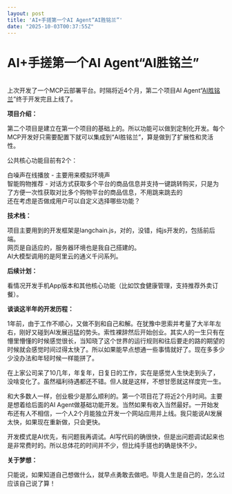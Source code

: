 ```yaml
---
layout: post
title: 'AI+手搓第一个AI Agent“AI胜铭兰”'
date: "2025-10-03T00:37:55Z"
---
```

AI+手搓第一个AI Agent“AI胜铭兰”
=======================

​  
上次开发了一个MCP云部署平台。时隔将近4个月，第二个项目AI Agent“[AI胜铭兰](https://www.semelan.com)”终于开发完且上线了。

**项目介绍：**

第二个项目是建立在第一个项目的基础上的。所以功能可以做到定制化开发。每个MCP开发好只需要配置下就可以集成到“AI胜铭兰”，算是做到了扩展性和灵活性。

公共核心功能目前有2个：

白噪声在线播放 - 主要用来模拟环境声  
智能购物推荐 - 对话方式获取多个平台的商品信息并支持一键跳转购买，只是为了方便一次性获取对比多个购物平台的商品信息，不用跳来跳去的  
还在考虑是否做成用户可以自定义选择哪些功能？

**技术栈：**

项目主要用到的开发框架是langchain.js，对的，没错，纯js开发的，包括前后端。  
网页是自适应的，服务器环境也是我自己搭建的。  
AI大模型调用的是阿里云的通义千问系列。

**后续计划：**

看情况开发手机App版本和其他核心功能（比如饮食健康管理，支持推荐外卖订餐）。

**谈谈这半年的开发历程：**

1年前，由于工作不顺心，又做不到和自己和解。在犹豫中思索并考量了大半年左右，刚好又碰到AI发展迅猛的势头。索性裸辞然后开始创业。其实人的一生只有在懵里懵懂的时候感觉很长，当知晓了这个世界的运行规则和往后要走的路的期望的时候就会感觉时间过得太快了。所以如果能早点想通一些事情就好了。现在多多少少没办法和年轻时候一样能拼了。

在上家公司呆了10几年，年复年，日复日的工作，实在是感觉人生快走到头了，没啥变化了。虽然福利待遇都还不错。但人就是这样，不想甘愿就这样度完一生。

和大多数人一样，创业极少是那么顺利的。第一个项目花了将近2个月时间。主要是想着给后面的AI Agent做基础功能开发。当然如果有收入当然最好。一开始发布还有人不相信，一个人2个月能独立开发一个网站应用并上线。我只能说AI发展太快，如果现在重新做，只会更快。

开发模式是AI优先，有问题我再调试。AI写代码的确很快，但是出问题调试起来也是非常费时的。所以总体花的时间并不少，但比纯手搓也的确是快不少。

**关于梦想：**

只能说，如果知道自己想做什么，就早点勇敢去做吧。毕竟人生是自己的，怎么过应该自己说了算！

​